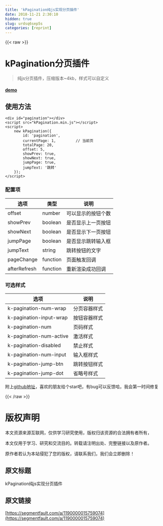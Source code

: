 ```yaml
---
title: 'kPagination纯js实现分页插件' 
date: 2018-11-21 2:30:10
hidden: true
slug: urdsq6sep5s
categories: [reprint]
---
```


{{< raw >}}
<h1 id="articleHeader0">kPagination&#x5206;&#x9875;&#x63D2;&#x4EF6;</h1><blockquote>&#x7EAF;js&#x5206;&#x9875;&#x63D2;&#x4EF6;&#xFF0C;&#x538B;&#x7F29;&#x7248;&#x672C;~4kb&#xFF0C;&#x6837;&#x5F0F;&#x53EF;&#x4EE5;&#x81EA;&#x5B9A;&#x4E49;</blockquote><h4><a href="https://kelen.github.io/kPagination/dist/index.html" rel="nofollow noreferrer" target="_blank">demo</a></h4><h2 id="articleHeader1">&#x4F7F;&#x7528;&#x65B9;&#x6CD5;</h2><div class="widget-codetool" style="display:none"><div class="widget-codetool--inner"><span class="selectCode code-tool" data-toggle="tooltip" data-placement="top" title="" data-original-title="&#x5168;&#x9009;"></span> <span type="button" class="copyCode code-tool" data-toggle="tooltip" data-placement="top" data-clipboard-text="&lt;div id=&quot;pagination&quot;&gt;&lt;/div&gt;
&lt;script src=&quot;kPagination.min.js&quot;&gt;&lt;/script&gt;
&lt;script&gt;
    new kPagination({
        id: &apos;pagination&apos;,
        currentPage: 1,         // &#x5F53;&#x524D;&#x9875;
        totalPage: 20,
        offset: 5,
        showPrev: true,
        showNext: true,
        jumpPage: true,
        jumpText: &apos;&#x8DF3;&#x8F6C;&apos;
    });
&lt;/script&gt;" title="" data-original-title="&#x590D;&#x5236;"></span> <span type="button" class="saveToNote code-tool" data-toggle="tooltip" data-placement="top" title="" data-original-title="&#x653E;&#x8FDB;&#x7B14;&#x8BB0;"></span></div></div><pre class="xml hljs"><code class="html"><span class="hljs-tag">&lt;<span class="hljs-name">div</span> <span class="hljs-attr">id</span>=<span class="hljs-string">&quot;pagination&quot;</span>&gt;</span><span class="hljs-tag">&lt;/<span class="hljs-name">div</span>&gt;</span>
<span class="hljs-tag">&lt;<span class="hljs-name">script</span> <span class="hljs-attr">src</span>=<span class="hljs-string">&quot;kPagination.min.js&quot;</span>&gt;</span><span class="undefined"></span><span class="hljs-tag">&lt;/<span class="hljs-name">script</span>&gt;</span>
<span class="hljs-tag">&lt;<span class="hljs-name">script</span>&gt;</span><span class="actionscript">
    <span class="hljs-keyword">new</span> kPagination({
        id: <span class="hljs-string">&apos;pagination&apos;</span>,
        currentPage: <span class="hljs-number">1</span>,         <span class="hljs-comment">// &#x5F53;&#x524D;&#x9875;</span>
        totalPage: <span class="hljs-number">20</span>,
        offset: <span class="hljs-number">5</span>,
        showPrev: <span class="hljs-literal">true</span>,
        showNext: <span class="hljs-literal">true</span>,
        jumpPage: <span class="hljs-literal">true</span>,
        jumpText: <span class="hljs-string">&apos;&#x8DF3;&#x8F6C;&apos;</span>
    });
</span><span class="hljs-tag">&lt;/<span class="hljs-name">script</span>&gt;</span></code></pre><h3 id="articleHeader2">&#x914D;&#x7F6E;&#x9879;</h3><table><thead><tr><th>&#x9009;&#x9879;</th><th>&#x7C7B;&#x578B;</th><th>&#x8BF4;&#x660E;</th></tr></thead><tbody><tr><td>offset</td><td>number</td><td>&#x53EF;&#x4EE5;&#x663E;&#x793A;&#x7684;&#x6309;&#x94AE;&#x4E2A;&#x6570;</td></tr><tr><td>showPrev</td><td>boolean</td><td>&#x662F;&#x5426;&#x663E;&#x793A;&#x4E0A;&#x4E00;&#x9875;&#x6309;&#x94AE;</td></tr><tr><td>showNext</td><td>boolean</td><td>&#x662F;&#x5426;&#x663E;&#x793A;&#x4E0B;&#x4E00;&#x9875;&#x6309;&#x94AE;</td></tr><tr><td>jumpPage</td><td>boolean</td><td>&#x662F;&#x5426;&#x663E;&#x793A;&#x8DF3;&#x8F6C;&#x8F93;&#x5165;&#x6846;</td></tr><tr><td>jumpText</td><td>string</td><td>&#x8DF3;&#x8F6C;&#x6309;&#x94AE;&#x7684;&#x6587;&#x5B57;</td></tr><tr><td>pageChange</td><td>function</td><td>&#x9875;&#x9762;&#x89E6;&#x53D1;&#x56DE;&#x8C03;</td></tr><tr><td>afterRefresh</td><td>function</td><td>&#x91CD;&#x65B0;&#x6E32;&#x67D3;&#x6210;&#x529F;&#x56DE;&#x8C03;</td></tr></tbody></table><h3 id="articleHeader3">&#x53EF;&#x9009;&#x6837;&#x5F0F;</h3><table><thead><tr><th>&#x9009;&#x9879;</th><th>&#x8BF4;&#x660E;</th></tr></thead><tbody><tr><td>k-pagination-num-wrap</td><td>&#x5206;&#x9875;&#x5BB9;&#x5668;&#x6837;&#x5F0F;</td></tr><tr><td>k-pagination-input-wrap</td><td>&#x6309;&#x94AE;&#x5BB9;&#x5668;&#x6837;&#x5F0F;</td></tr><tr><td>k-pagination-num</td><td>&#x9875;&#x7801;&#x6837;&#x5F0F;</td></tr><tr><td>k-pagination-num-active</td><td>&#x6FC0;&#x6D3B;&#x6837;&#x5F0F;</td></tr><tr><td>k-pagination-disabled</td><td>&#x7981;&#x6B62;&#x6837;&#x5F0F;</td></tr><tr><td>k-pagination-num-input</td><td>&#x8F93;&#x5165;&#x6846;&#x6837;&#x5F0F;</td></tr><tr><td>k-pagination-jump-btn</td><td>&#x8DF3;&#x8F6C;&#x6309;&#x94AE;&#x6837;&#x5F0F;</td></tr><tr><td>k-pagination-jump-dot</td><td>&#x7701;&#x7565;&#x53F7;&#x6837;&#x5F0F;</td></tr></tbody></table><p>&#x9644;&#x4E0A;<a href="https://github.com/KELEN/kPagination" rel="nofollow noreferrer" target="_blank">github&#x5730;&#x5740;</a>&#xFF0C;&#x559C;&#x6B22;&#x7684;&#x670B;&#x53CB;&#x7ED9;&#x4E2A;star&#x5427;&#xFF0C;&#x6709;bug&#x53EF;&#x4EE5;&#x53CD;&#x9988;&#x54C8;&#xFF0C;&#x6211;&#x4F1A;&#x7B2C;&#x4E00;&#x65F6;&#x95F4;&#x4FEE;&#x590D;</p>
{{< /raw >}}

# 版权声明
本文资源来源互联网，仅供学习研究使用，版权归该资源的合法拥有者所有，

本文仅用于学习、研究和交流目的。转载请注明出处、完整链接以及原作者。

原作者若认为本站侵犯了您的版权，请联系我们，我们会立即删除！

## 原文标题
kPagination纯js实现分页插件

## 原文链接
[https://segmentfault.com/a/1190000015759074](https://segmentfault.com/a/1190000015759074)

